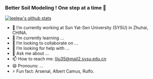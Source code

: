 ### Better Soil Modeling ! One step at a time 👋

[![leelew's github stats](https://github-readme-stats.vercel.app/api?username=leelew&theme=vue)](https://github.com/leelew)

- 🔭 I’m currently working at Sun Yat-Sen University (SYSU) in Zhuhai, CHINA.
- 🌱 I’m currently learning ...
- 👯 I’m looking to collaborate on ...
- 🤔 I’m looking for help with ...
- 💬 Ask me about ...
- 📫 How to reach me: lilu35@mail2.sysu.edu.cn
- 😄 Pronouns: ...
- ⚡ Fun fact: Arsenal, Albert Camus, Rulfo.